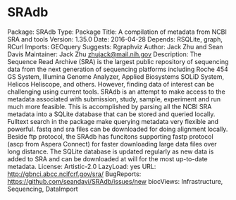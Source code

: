 # SRAdb
Package: SRAdb
Type: Package
Title: A compilation of metadata from NCBI SRA and tools
Version: 1.35.0
Date: 2016-04-28
Depends: RSQLite, graph, RCurl
Imports: GEOquery
Suggests: Rgraphviz
Author: Jack Zhu and Sean Davis
Maintainer: Jack Zhu <zhujack@mail.nih.gov>
Description: The Sequence Read Archive (SRA) is the largest public
        repository of sequencing data from the next generation of
        sequencing platforms including Roche 454 GS System, Illumina
        Genome Analyzer, Applied Biosystems SOLiD System, Helicos
        Heliscope, and others. However, finding data of interest can be
        challenging using current tools. SRAdb is an attempt to make
        access to the metadata associated with submission, study,
        sample, experiment and run much more feasible. This is
        accomplished by parsing all the NCBI SRA metadata into a SQLite
        database that can be stored and queried locally. Fulltext
        search in the package make querying metadata very flexible and
        powerful.  fastq and sra files can be downloaded for doing
        alignment locally. Beside ftp protocol, the SRAdb has funcitons
        supporting fastp protocol (ascp from Aspera Connect) for faster
        downloading large data files over long distance. The SQLite
        database is updated regularly as new data is added to SRA and
        can be downloaded at will for the most up-to-date metadata.
License: Artistic-2.0
LazyLoad: yes
URL: http://gbnci.abcc.ncifcrf.gov/sra/
BugReports: https://github.com/seandavi/SRAdb/issues/new
biocViews: Infrastructure, Sequencing, DataImport
